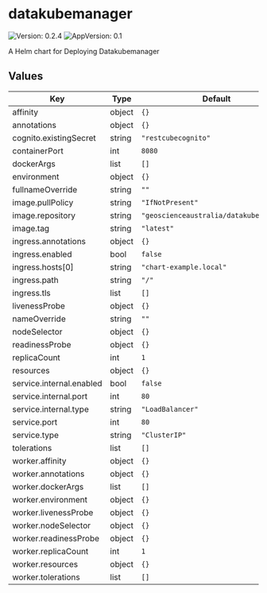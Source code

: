 # datakubemanager

![Version: 0.2.4](https://img.shields.io/badge/Version-0.2.4-informational?style=flat-square) ![AppVersion: 0.1](https://img.shields.io/badge/AppVersion-0.1-informational?style=flat-square)

A Helm chart for Deploying Datakubemanager

## Values

| Key | Type | Default | Description |
|-----|------|---------|-------------|
| affinity | object | `{}` |  |
| annotations | object | `{}` |  |
| cognito.existingSecret | string | `"restcubecognito"` |  |
| containerPort | int | `8080` |  |
| dockerArgs | list | `[]` |  |
| environment | object | `{}` |  |
| fullnameOverride | string | `""` |  |
| image.pullPolicy | string | `"IfNotPresent"` |  |
| image.repository | string | `"geoscienceaustralia/datakubemanager"` |  |
| image.tag | string | `"latest"` |  |
| ingress.annotations | object | `{}` |  |
| ingress.enabled | bool | `false` |  |
| ingress.hosts[0] | string | `"chart-example.local"` |  |
| ingress.path | string | `"/"` |  |
| ingress.tls | list | `[]` |  |
| livenessProbe | object | `{}` |  |
| nameOverride | string | `""` |  |
| nodeSelector | object | `{}` |  |
| readinessProbe | object | `{}` |  |
| replicaCount | int | `1` |  |
| resources | object | `{}` |  |
| service.internal.enabled | bool | `false` |  |
| service.internal.port | int | `80` |  |
| service.internal.type | string | `"LoadBalancer"` |  |
| service.port | int | `80` |  |
| service.type | string | `"ClusterIP"` |  |
| tolerations | list | `[]` |  |
| worker.affinity | object | `{}` |  |
| worker.annotations | object | `{}` |  |
| worker.dockerArgs | list | `[]` |  |
| worker.environment | object | `{}` |  |
| worker.livenessProbe | object | `{}` |  |
| worker.nodeSelector | object | `{}` |  |
| worker.readinessProbe | object | `{}` |  |
| worker.replicaCount | int | `1` |  |
| worker.resources | object | `{}` |  |
| worker.tolerations | list | `[]` |  |

